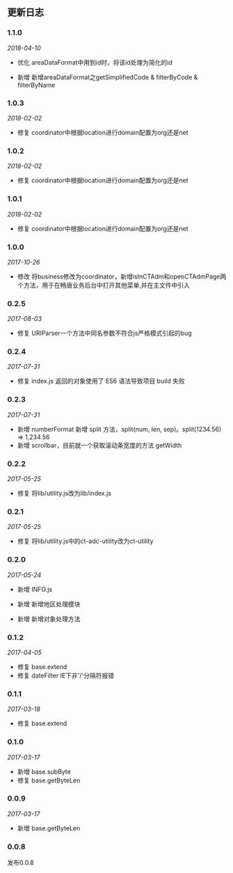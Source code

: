 ## 更新日志

### 1.1.0

*2018-04-10*

- 优化 areaDataFormat中用到id时，将该id处理为简化的id

- 新增 新增areaDataFormat之getSimplifiedCode & filterByCode & filterByName

### 1.0.3

*2018-02-02*

- 修复 coordinator中根据location进行domain配置为org还是net

### 1.0.2

*2018-02-02*

- 修复 coordinator中根据location进行domain配置为org还是net

### 1.0.1

*2018-02-02*

- 修复 coordinator中根据location进行domain配置为org还是net

### 1.0.0

*2017-10-26*

- 修改 将business修改为coordinator，新增isInCTAdm和openCTAdmPage两个方法，用于在畅唐业务后台中打开其他菜单,并在主文件中引入


### 0.2.5

*2017-08-03*

- 修复 URIParser一个方法中同名参数不符合js严格模式引起的bug

### 0.2.4

*2017-07-31*

- 修复 index.js 返回的对象使用了 ES6 语法导致项目 build 失败

### 0.2.3

*2017-07-31*

- 新增 numberFormat 新增 split 方法，split(num, len, sep)。split(1234.56) => 1,234.56
- 新增 scrollbar，目前就一个获取滚动条宽度的方法 getWidth

### 0.2.2

*2017-05-25*

- 修复 将lib/utility.js改为lib/index.js

### 0.2.1

*2017-05-25*

- 修复 将lib/utility.js中的ct-adc-utility改为ct-utility

### 0.2.0

*2017-05-24*

- 新增 INFO.js

- 新增 新增地区处理模块

- 新增 新增对象处理方法

### 0.1.2

*2017-04-05*

- 修复 base.extend
- 修复 dateFilter IE下非'/'分隔符报错

### 0.1.1

*2017-03-18*

- 修复 base.extend

### 0.1.0

*2017-03-17*

- 新增 base.subByte
- 修复 base.getByteLen

### 0.0.9

*2017-03-17*

- 新增 base.getByteLen

### 0.0.8

发布0.0.8